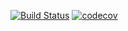 [![Build Status](https://travis-ci.org/ddemin/tests-router.svg?branch=master)](https://travis-ci.org/ddemin/tests-router)  [![codecov](https://codecov.io/gh/ddemin/tests-router/branch/master/graph/badge.svg)](https://codecov.io/gh/ddemin/tests-router)
